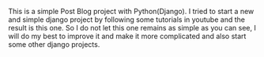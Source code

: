 This is a simple Post Blog project with Python(Django). I tried to start a new and simple django project by following some tutorials in youtube and the result is this one. So I do not let this one remains as simple as you can see, I will do my best to improve it and make it more complicated and also start some other django projects.
